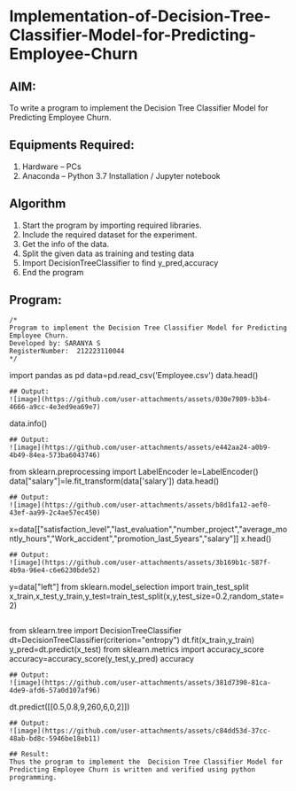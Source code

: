 # Implementation-of-Decision-Tree-Classifier-Model-for-Predicting-Employee-Churn

## AIM:
To write a program to implement the Decision Tree Classifier Model for Predicting Employee Churn.

## Equipments Required:
1. Hardware – PCs
2. Anaconda – Python 3.7 Installation / Jupyter notebook

## Algorithm
1. Start the program by importing required libraries.
2. Include the required dataset for the experiment.
3. Get the info of the data.
4. Split the given data as training and testing data
5. Import DecisionTreeClassifier to find y_pred,accuracy
6. End the program

## Program:
```
/*
Program to implement the Decision Tree Classifier Model for Predicting Employee Churn.
Developed by: SARANYA S
RegisterNumber:  212223110044
*/
```
import pandas as pd 
data=pd.read_csv('Employee.csv')
data.head()
```
## Output:
![image](https://github.com/user-attachments/assets/030e7989-b3b4-4666-a9cc-4e3ed9ea69e7)

```
data.info()
```
## Output:
![image](https://github.com/user-attachments/assets/e442aa24-a0b9-4b49-84ea-573ba6043746)

```
from sklearn.preprocessing import LabelEncoder
le=LabelEncoder()
data["salary"]=le.fit_transform(data['salary'])
data.head()
```
## Output:
![image](https://github.com/user-attachments/assets/b8d1fa12-aef0-43ef-aa99-2c4ae57ec450)

```
x=data[["satisfaction_level","last_evaluation","number_project","average_montly_hours","Work_accident","promotion_last_5years","salary"]]
x.head()
```
## Output:
![image](https://github.com/user-attachments/assets/3b169b1c-587f-4b9a-96e4-c6e6230bde52)

```
y=data["left"]
from sklearn.model_selection import train_test_split
x_train,x_test,y_train,y_test=train_test_split(x,y,test_size=0.2,random_state=2)
```
```
from sklearn.tree import DecisionTreeClassifier
dt=DecisionTreeClassifier(criterion="entropy")
dt.fit(x_train,y_train)
y_pred=dt.predict(x_test)
from sklearn.metrics import accuracy_score
accuracy=accuracy_score(y_test,y_pred)
accuracy
```
## Output:
![image](https://github.com/user-attachments/assets/381d7390-81ca-4de9-afd6-57a0d107af96)

```
dt.predict([[0.5,0.8,9,260,6,0,2]])
```
## Output:
![image](https://github.com/user-attachments/assets/c84dd53d-37cc-48ab-bd8c-5946be18eb11)

## Result:
Thus the program to implement the  Decision Tree Classifier Model for Predicting Employee Churn is written and verified using python programming.
